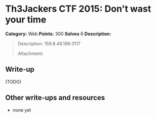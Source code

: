 # Th3Jackers CTF 2015: Don't wast your time

**Category:** Web
**Points:** 300
**Solves** 6
**Description:**

> Description: 159.8.48.196:3117
>
> Attachment:

## Write-up

(TODO)

## Other write-ups and resources

* none yet
